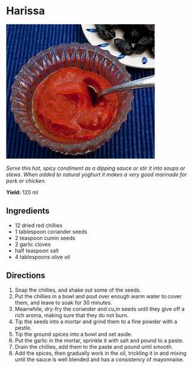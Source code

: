 # Harissa

![Harissa](resources/harissa.jpg)

*Serve this hot, spicy condiment as a dipping sauce or stir it into soups or stews. When added to natural yoghurt it makes a very good marinade for pork or chicken.*

**Yield:** 120 ml
## Ingredients
- 12 dried red chillies
- 1 tablespoon coriander seeds
- 2 teaspoon cumin seeds
- 2 garlic cloves
-  half teaspoon salt
- 4 tablespoons olive oil

## Directions
1. Snap the chillies, and shake out some of the seeds.
1. Put the chillies in a bowl and pout over enough warm water to cover them, and leave to soak for 30 minutes.
1. Meanwhile, dry-fry the coriander and cu,in seeds until they give off a rich aroma, making sure that they do not burn.
1. Tip the seeds into a mortar and grind them to a fine powder with a pestle.
1. Tip the ground spices into a bowl and set aside.
1. Put the garlic in the mortar, sprinkle it with salt and pound to a paste.
1. Drain the chillies, add them to the paste and pound until smooth.
1. Add the spices, then gradually work in the oil, trickling it in and mixing until the sauce is well blended and has a consistency of mayonnaise.